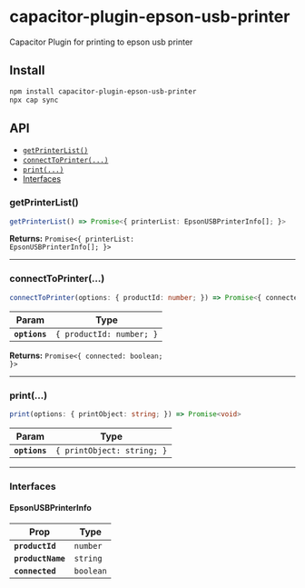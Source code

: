 # capacitor-plugin-epson-usb-printer

Capacitor Plugin for printing to epson usb printer

## Install

```bash
npm install capacitor-plugin-epson-usb-printer
npx cap sync
```

## API

<docgen-index>

* [`getPrinterList()`](#getprinterlist)
* [`connectToPrinter(...)`](#connecttoprinter)
* [`print(...)`](#print)
* [Interfaces](#interfaces)

</docgen-index>

<docgen-api>
<!--Update the source file JSDoc comments and rerun docgen to update the docs below-->

### getPrinterList()

```typescript
getPrinterList() => Promise<{ printerList: EpsonUSBPrinterInfo[]; }>
```

**Returns:** <code>Promise&lt;{ printerList: EpsonUSBPrinterInfo[]; }&gt;</code>

--------------------


### connectToPrinter(...)

```typescript
connectToPrinter(options: { productId: number; }) => Promise<{ connected: boolean; }>
```

| Param         | Type                                |
| ------------- | ----------------------------------- |
| **`options`** | <code>{ productId: number; }</code> |

**Returns:** <code>Promise&lt;{ connected: boolean; }&gt;</code>

--------------------


### print(...)

```typescript
print(options: { printObject: string; }) => Promise<void>
```

| Param         | Type                                  |
| ------------- | ------------------------------------- |
| **`options`** | <code>{ printObject: string; }</code> |

--------------------


### Interfaces


#### EpsonUSBPrinterInfo

| Prop              | Type                 |
| ----------------- | -------------------- |
| **`productId`**   | <code>number</code>  |
| **`productName`** | <code>string</code>  |
| **`connected`**   | <code>boolean</code> |

</docgen-api>
